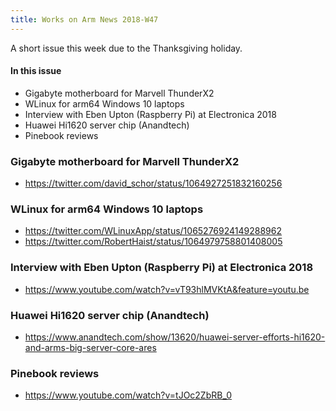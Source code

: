 ```yaml
---
title: Works on Arm News 2018-W47
---
```


A short issue this week due to the Thanksgiving holiday.

#### In this issue

* Gigabyte motherboard for Marvell ThunderX2
* WLinux for arm64 Windows 10 laptops
* Interview with Eben Upton (Raspberry Pi) at Electronica 2018
* Huawei Hi1620 server chip (Anandtech)
* Pinebook reviews

### Gigabyte motherboard for Marvell ThunderX2

* https://twitter.com/david_schor/status/1064927251832160256

### WLinux for arm64 Windows 10 laptops

* https://twitter.com/WLinuxApp/status/1065276924149288962
* https://twitter.com/RobertHaist/status/1064979758801408005

### Interview with Eben Upton (Raspberry Pi) at Electronica 2018

* https://www.youtube.com/watch?v=vT93hlMVKtA&feature=youtu.be

### Huawei Hi1620 server chip (Anandtech)

* https://www.anandtech.com/show/13620/huawei-server-efforts-hi1620-and-arms-big-server-core-ares

### Pinebook reviews

* https://www.youtube.com/watch?v=tJOc2ZbRB_0
